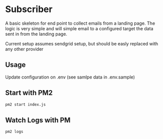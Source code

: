 # Subscriber

A basic skeleton for end point to collect emails from a landing page.
The logic is very simple and will simple email to a configured target the data sent in from the landing page.

Current setup assumes sendgrid setup, but should be easly replaced with any other provider


## Usage

Update configuration on .env (see samlpe data in .env.sample)

## Start with PM2

```sh
pm2 start index.js
```

## Watch Logs with PM


```sh
pm2 logs
```
